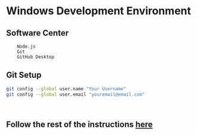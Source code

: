 # Windows Development Environment

## Software Center

        Node.js
        Git
        GitHub Desktop


## Git Setup

```bash
git config --global user.name "Your Username"
git config --global user.email "youremail@email.com"
```

<br>

## Follow the rest of the instructions [here](../README.md)

